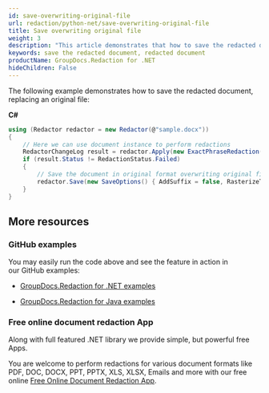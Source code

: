 ```yaml
---
id: save-overwriting-original-file
url: redaction/python-net/save-overwriting-original-file
title: Save overwriting original file
weight: 3
description: "This article demonstrates that how to save the redacted document, replacing an original file"
keywords: save the redacted document, redacted document
productName: GroupDocs.Redaction for .NET
hideChildren: False
---
```

The following example demonstrates how to save the redacted document, replacing an original file:

**C#**

```csharp
using (Redactor redactor = new Redactor(@"sample.docx"))
{
    // Here we can use document instance to perform redactions
    RedactorChangeLog result = redactor.Apply(new ExactPhraseRedaction("John Doe", new ReplacementOptions(System.Drawing.Color.Red)));
    if (result.Status != RedactionStatus.Failed)
    {
        // Save the document in original format overwriting original file
        redactor.Save(new SaveOptions() { AddSuffix = false, RasterizeToPDF = false });
    }
}

```

## More resources

### GitHub examples

You may easily run the code above and see the feature in action in our GitHub examples:

*   [GroupDocs.Redaction for .NET examples](https://github.com/groupdocs-redaction/GroupDocs.Redaction-for-.NET)
    
*   [GroupDocs.Redaction for Java examples](https://github.com/groupdocs-redaction/GroupDocs.Redaction-for-Java)
    

### Free online document redaction App

Along with full featured .NET library we provide simple, but powerful free Apps.

You are welcome to perform redactions for various document formats like PDF, DOC, DOCX, PPT, PPTX, XLS, XLSX, Emails and more with our free online [Free Online Document Redaction App](https://products.groupdocs.app/redaction).
